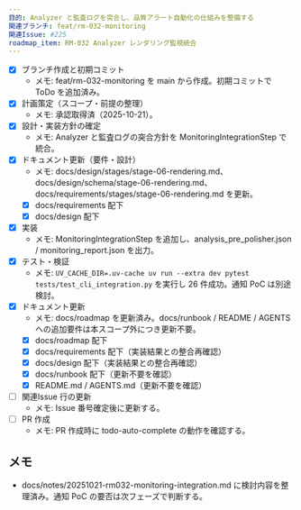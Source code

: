 ```yaml
---
目的: Analyzer と監査ログを突合し、品質アラート自動化の仕組みを整備する
関連ブランチ: feat/rm-032-monitoring
関連Issue: #225
roadmap_item: RM-032 Analyzer レンダリング監視統合
---
```


- [x] ブランチ作成と初期コミット
  - メモ: feat/rm-032-monitoring を main から作成。初期コミットで ToDo を追加済み。
- [x] 計画策定（スコープ・前提の整理）
  - メモ: 承認取得済（2025-10-21）。
- [x] 設計・実装方針の確定
  - メモ: Analyzer と監査ログの突合方針を MonitoringIntegrationStep で統合。
- [x] ドキュメント更新（要件・設計）
  - メモ: docs/design/stages/stage-06-rendering.md、docs/design/schema/stage-06-rendering.md、docs/requirements/stages/stage-06-rendering.md を更新。
  - [x] docs/requirements 配下
  - [x] docs/design 配下
- [x] 実装
  - メモ: MonitoringIntegrationStep を追加し、analysis_pre_polisher.json / monitoring_report.json を出力。
- [x] テスト・検証
  - メモ: `UV_CACHE_DIR=.uv-cache uv run --extra dev pytest tests/test_cli_integration.py` を実行し 26 件成功。通知 PoC は別途検討。
- [x] ドキュメント更新
  - メモ: docs/roadmap を更新済み。docs/runbook / README / AGENTS への追加要件は本スコープ外につき更新不要。
  - [x] docs/roadmap 配下
  - [x] docs/requirements 配下（実装結果との整合再確認）
  - [x] docs/design 配下（実装結果との整合再確認）
  - [x] docs/runbook 配下（更新不要を確認）
  - [x] README.md / AGENTS.md（更新不要を確認）
- [ ] 関連Issue 行の更新
  - メモ: Issue 番号確定後に更新する。
- [ ] PR 作成
  - メモ: PR 作成時に todo-auto-complete の動作を確認する。

## メモ
- docs/notes/20251021-rm032-monitoring-integration.md に検討内容を整理済み。通知 PoC の要否は次フェーズで判断する。
